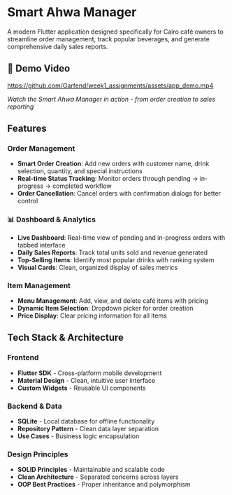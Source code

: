 # Smart Ahwa Manager

A modern Flutter application designed specifically for Cairo café owners to streamline order management, track popular beverages, and generate comprehensive daily sales reports.

## 🎥 Demo Video

https://github.com/Garfend/week1_assignments/assets/app_demo.mp4

*Watch the Smart Ahwa Manager in action - from order creation to sales reporting*

## Features

### Order Management
- **Smart Order Creation**: Add new orders with customer name, drink selection, quantity, and special instructions
- **Real-time Status Tracking**: Monitor orders through pending → in-progress → completed workflow
- **Order Cancellation**: Cancel orders with confirmation dialogs for better control

### 📊 Dashboard & Analytics
- **Live Dashboard**: Real-time view of pending and in-progress orders with tabbed interface
- **Daily Sales Reports**: Track total units sold and revenue generated
- **Top-Selling Items**: Identify most popular drinks with ranking system
- **Visual Cards**: Clean, organized display of sales metrics

### Item Management
- **Menu Management**: Add, view, and delete café items with pricing
- **Dynamic Item Selection**: Dropdown picker for order creation
- **Price Display**: Clear pricing information for all items

## Tech Stack & Architecture

### **Frontend**
- **Flutter SDK** - Cross-platform mobile development
- **Material Design** - Clean, intuitive user interface
- **Custom Widgets** - Reusable UI components

### **Backend & Data**
- **SQLite** - Local database for offline functionality
- **Repository Pattern** - Clean data layer separation
- **Use Cases** - Business logic encapsulation

### **Design Principles**
- **SOLID Principles** - Maintainable and scalable code
- **Clean Architecture** - Separated concerns across layers
- **OOP Best Practices** - Proper inheritance and polymorphism
